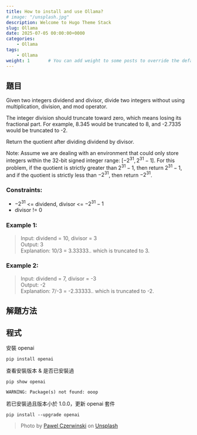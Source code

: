 ```yaml
---
title: How to install and use Ollama?
# image: "/unsplash.jpg"
description: Welcome to Hugo Theme Stack
slug: Ollama
date: 2025-07-05 00:00:00+0000
categories:
    - Ollama
tags:
    - Ollama
weight: 1       # You can add weight to some posts to override the default sorting (date descending)
---
```


## 題目
Given two integers dividend and divisor, divide two integers without using multiplication, division, and mod operator.

The integer division should truncate toward zero, which means losing its fractional part. For example, 8.345 would be truncated to 8, and -2.7335 would be truncated to -2.

Return the quotient after dividing dividend by divisor.

Note: Assume we are dealing with an environment that could only store integers within the 32-bit signed integer range: $[−2^{31}, 2^{31} − 1]$. For this problem, if the quotient is strictly greater than $2^{31} - 1$, then return $2^{31} - 1$, and if the quotient is strictly less than $-2^{31}$, then return $-2^{31}$.

### Constraints:
* $-2^{31}$ <= dividend, divisor <= $-2^{31}-1$
* divisor != 0

### Example 1:
>Input: dividend = 10, divisor = 3  
Output: 3  
Explanation: 10/3 = 3.33333.. which is truncated to 3.
### Example 2:
>Input: dividend = 7, divisor = -3  
Output: -2  
Explanation: 7/-3 = -2.33333.. which is truncated to -2.

## 解題方法

## 程式


安裝 openai
``` 
pip install openai
```
查看安裝版本 & 是否已安裝過
```
pip show openai
```

```
WARNING: Package(s) not found: ooop
```

若已安裝過且版本小於 1.0.0，更新 openai 套件
```
pip install --upgrade openai
```

<!-- > 
若發生套件衝突，不管當前有沒有裝 openai，也不管目前版本是否是最新版，都會重新下載最新版本並完整重新安裝覆蓋掉原本的 openai 套件。
```
pip install --upgrade --force-reinstall openai
```
-->



<!-- > 
> [文章報導](<https://humanityisland.nccu.edu.tw/qiumeihong_a/>)


## 參考內容
淺談為表情心理學：https://www.thenewslens.com/article/128732 
-->

> Photo by [Pawel Czerwinski](https://unsplash.com/@pawel_czerwinski) on [Unsplash](https://unsplash.com/)